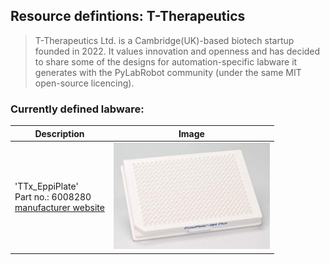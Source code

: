 
## Resource defintions: T-Therapeutics

> T-Therapeutics Ltd. is a Cambridge(UK)-based biotech startup founded in 2022. It values innovation and openness and has decided to share some of the designs for automation-specific labware it generates with the PyLabRobot community (under the same MIT open-source licencing).

### Currently defined labware:

| Description               | Image              |
|--------------------|--------------------|
| 'TTx_EppiPlate'<br>Part no.: 6008280<br>[manufacturer website](https://www.perkinelmer.com/uk/Product/proxiplate-384-plus-50w-6008280) | <img src="ims/revvity_ProxiPlate-384-Plus-White-384-shallow-well-Microplate.jpg" alt="TTx_EppiPlate" width="250"/> |
